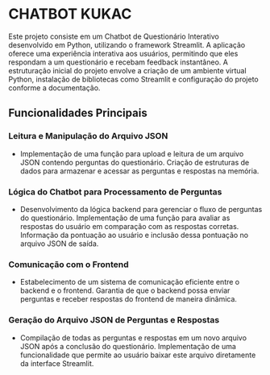 # CHATBOT KUKAC

Este projeto consiste em um Chatbot de Questionário Interativo desenvolvido em Python, utilizando o framework Streamlit. A aplicação oferece uma experiência interativa aos usuários, permitindo que eles respondam a um questionário e recebam feedback instantâneo. A estruturação inicial do projeto envolve a criação de um ambiente virtual Python, instalação de bibliotecas como Streamlit e configuração do projeto conforme a documentação.

## Funcionalidades Principais

### Leitura e Manipulação do Arquivo JSON

- Implementação de uma função para upload e leitura de um arquivo JSON contendo perguntas do questionário.
Criação de estruturas de dados para armazenar e acessar as perguntas e respostas na memória.

### Lógica do Chatbot para Processamento de Perguntas

- Desenvolvimento da lógica backend para gerenciar o fluxo de perguntas do questionário.
Implementação de uma função para avaliar as respostas do usuário em comparação com as respostas corretas.
Informação da pontuação ao usuário e inclusão dessa pontuação no arquivo JSON de saída.

### Comunicação com o Frontend

- Estabelecimento de um sistema de comunicação eficiente entre o backend e o frontend.
Garantia de que o backend possa enviar perguntas e receber respostas do frontend de maneira dinâmica.

### Geração do Arquivo JSON de Perguntas e Respostas

- Compilação de todas as perguntas e respostas em um novo arquivo JSON após a conclusão do questionário.
Implementação de uma funcionalidade que permite ao usuário baixar este arquivo diretamente da interface Streamlit.

